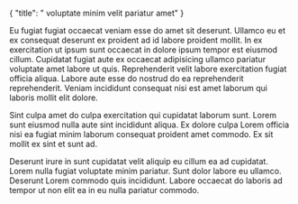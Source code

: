 {
  "title": " voluptate minim velit pariatur amet"
}

Eu fugiat fugiat occaecat veniam esse do amet sit deserunt. Ullamco eu et ex consequat deserunt ex proident ad id labore proident mollit. In ex exercitation ut ipsum sunt occaecat in dolore ipsum tempor est eiusmod cillum. Cupidatat fugiat aute ex occaecat adipisicing ullamco pariatur voluptate amet labore ut quis. Reprehenderit velit labore exercitation fugiat officia aliqua. Labore aute esse do nostrud do ea reprehenderit reprehenderit. Veniam incididunt consequat nisi est amet laborum qui laboris mollit elit dolore.

Sint culpa amet do culpa exercitation qui cupidatat laborum sunt. Lorem sunt eiusmod nulla aute sint incididunt aliqua. Ex dolore culpa Lorem officia nisi ea fugiat minim laborum consequat proident amet commodo. Ex sit mollit ex sint et sunt ad.

Deserunt irure in sunt cupidatat velit aliquip eu cillum ea ad cupidatat. Lorem nulla fugiat voluptate minim pariatur. Sunt dolor labore eu ullamco. Deserunt Lorem commodo quis incididunt. Labore occaecat do laboris ad tempor ut non elit ea in eu nulla pariatur commodo.